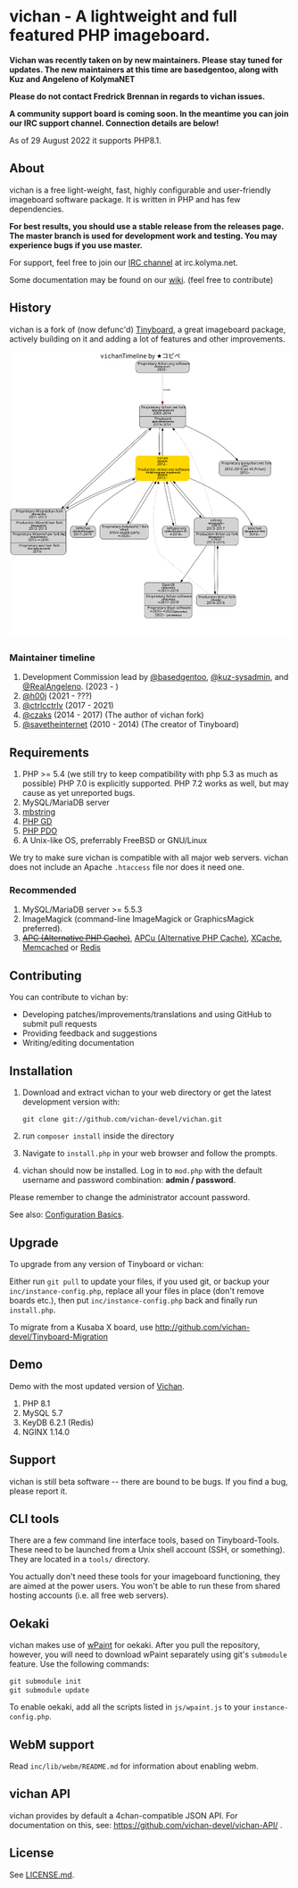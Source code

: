 vichan - A lightweight and full featured PHP imageboard.
========================================================

**Vichan was recently taken on by new maintainers. Please stay tuned for updates. The new maintainers at this time are basedgentoo, along with Kuz and  Angeleno of KolymaNET**

**Please do not contact Fredrick Brennan in regards to vichan issues.**

**A community support board is coming soon. In the meantime you can join our IRC support channel. Connection details are below!**

As of 29 August 2022 it supports PHP8.1.

About
------------
vichan is a free light-weight, fast, highly configurable and user-friendly
imageboard software package. It is written in PHP and has few dependencies.

**For best results, you should use a stable release from the releases page. The master branch is used for development work and testing. You may experience bugs if you use master.**

For support, feel free to join our [IRC channel](https://chat.kolyma.net/#/connect?channels=vichan) at irc.kolyma.net.

Some documentation may be found on our [wiki](https://github.com/vichan-devel/vichan/wiki). (feel free to contribute)

History
------------
vichan is a fork of (now defunc'd) [Tinyboard](http://github.com/savetheinternet/Tinyboard),
a great imageboard package, actively building on it and adding a lot of features and other
improvements.

![](static/doc/timeline.svg)

### Maintainer timeline
1. Development Commission lead by [@basedgentoo](https://github.com/basedgentoo), [@kuz-sysadmin](https://github.com/kuz-sysadmin), and [@RealAngeleno](https://github.com/RealAngeleno). (2023 - )
2. [@h00j](https://github.com/h00j) (2021 - ???)
3. [@ctrlcctrlv](https://github.com/ctrlcctrlv) (2017 - 2021)
4. [@czaks](https://github.com/czaks) (2014 - 2017) (The author of vichan fork)
5. [@savetheinternet](https://github.com/savetheinternet) (2010 - 2014) (The creator of Tinyboard)

Requirements
------------
1.	PHP >= 5.4 (we still try to keep compatibility with php 5.3 as much as possible)
        PHP 7.0 is explicitly supported. PHP 7.2 works as well, but may cause as yet unreported bugs.
2.	MySQL/MariaDB server
3.	[mbstring](http://www.php.net/manual/en/mbstring.installation.php) 
4.	[PHP GD](http://www.php.net/manual/en/intro.image.php)
5.	[PHP PDO](http://www.php.net/manual/en/intro.pdo.php)
6.	A Unix-like OS, preferrably FreeBSD or GNU/Linux

We try to make sure vichan is compatible with all major web servers. vichan does not include an Apache `.htaccess` file nor does it need one.

### Recommended
1.	MySQL/MariaDB server >= 5.5.3
2.	ImageMagick (command-line ImageMagick or GraphicsMagick preferred).
3.	~~[APC (Alternative PHP Cache)](http://php.net/manual/en/book.apc.php)~~,
	[APCu (Alternative PHP Cache)](http://php.net/manual/en/book.apcu.php),
	[XCache](http://xcache.lighttpd.net/),
	[Memcached](http://www.php.net/manual/en/intro.memcached.php) or
	[Redis](https://redis.io/docs/about/)

Contributing
------------
You can contribute to vichan by:
*	Developing patches/improvements/translations and using GitHub to submit pull requests
*	Providing feedback and suggestions
*	Writing/editing documentation

Installation
-------------
1.	Download and extract vichan to your web directory or get the latest
	development version with:

        git clone git://github.com/vichan-devel/vichan.git

2.	run ```composer install``` inside the directory	
3.	Navigate to ```install.php``` in your web browser and follow the
	prompts.
4.	vichan should now be installed. Log in to ```mod.php``` with the
	default username and password combination: **admin / password**.

Please remember to change the administrator account password.

See also: [Configuration Basics](https://github.com/vichan-devel/vichan/wiki/config).

Upgrade
-------
To upgrade from any version of Tinyboard or vichan:

Either run ```git pull``` to update your files, if you used git, or
backup your ```inc/instance-config.php```, replace all your files in place
(don't remove boards etc.), then put ```inc/instance-config.php``` back and
finally run ```install.php```.

To migrate from a Kusaba X board, use http://github.com/vichan-devel/Tinyboard-Migration

Demo
--------
Demo with the most updated version of [Vichan](https://vichan.27chan.org).

1. PHP 8.1
2. MySQL 5.7
3. KeyDB 6.2.1 (Redis)
4. NGINX 1.14.0

Support
--------
vichan is still beta software -- there are bound to be bugs. If you find a
bug, please report it.

CLI tools
-----------------
There are a few command line interface tools, based on Tinyboard-Tools. These need
to be launched from a Unix shell account (SSH, or something). They are located in a ```tools/```
directory.

You actually don't need these tools for your imageboard functioning, they are aimed
at the power users. You won't be able to run these from shared hosting accounts
(i.e. all free web servers).

Oekaki
------
vichan makes use of [wPaint](https://github.com/websanova/wPaint) for oekaki. After you pull the repository, however, you will need to download wPaint separately using git's `submodule` feature. Use the following commands:

```
git submodule init
git submodule update
```

To enable oekaki, add all the scripts listed in `js/wpaint.js` to your `instance-config.php`.

WebM support
------------
Read `inc/lib/webm/README.md` for information about enabling webm.

vichan API
----------
vichan provides by default a 4chan-compatible JSON API. For documentation on this, see:
https://github.com/vichan-devel/vichan-API/ .

License
--------
See [LICENSE.md](http://github.com/vichan-devel/vichan/blob/master/LICENSE.md).

